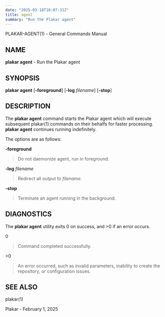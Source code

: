 ```yaml
---
date: "2025-03-18T10:07:31Z"
title: agent
summary: "Run the Plakar agent"
---
```

PLAKAR-AGENT(1) - General Commands Manual

## NAME

**plakar agent** - Run the Plakar agent

## SYNOPSIS

**plakar agent**
\[**-foreground**]
\[**-log**&nbsp;*filename*]
\[**-stop**]

## DESCRIPTION

The
**plakar agent**
command starts the Plakar agent which will execute subsequent
plakar(1)
commands on their behalfs for faster processing.
**plakar agent**
continues running indefinitely.

The options are as follows:

**-foreground**

> Do not daemonize agent,
> run in foreground.

**-log** *filename*

> Redirect all output to
> *filename*.

**-stop**

> Terminate an agent running in the background.

## DIAGNOSTICS

The **plakar agent** utility exits&#160;0 on success, and&#160;&gt;0 if an error occurs.

0

> Command completed successfully.

&gt;0

> An error occurred, such as invalid parameters, inability to create the
> repository, or configuration issues.

## SEE ALSO

plakar(1)

Plakar - February 1, 2025
